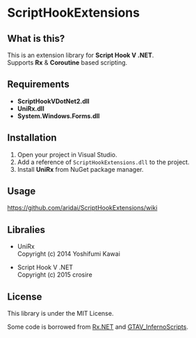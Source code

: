 # ScriptHookExtensions

## What is this?
This is an extension library for **Script Hook V .NET**.  
Supports **Rx** & **Coroutine** based scripting.

## Requirements
* **ScriptHookVDotNet2.dll**
* **UniRx.dll**
* **System.Windows.Forms.dll**

## Installation
1. Open your project in Visual Studio.
2. Add a reference of `ScriptHookExtensions.dll` to the project.
3. Install **UniRx** from NuGet package manager.

## Usage
https://github.com/aridai/ScriptHookExtensions/wiki

## Libralies
* UniRx  
  Copyright (c) 2014 Yoshifumi Kawai

* Script Hook V .NET  
  Copyright (c) 2015 crosire

## License
This library is under the MIT License.

Some code is borrowed from [Rx.NET](https://github.com/Reactive-Extensions/Rx.NET) and [GTAV_InfernoScripts](https://github.com/TORISOUP/GTAV_InfernoScripts).
